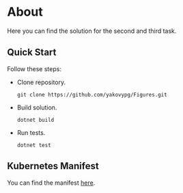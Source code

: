 # About
Here you can find the solution for the second and third task.

## Quick Start
Follow these steps:
- Clone repository.
  ```
  git clone https://github.com/yakovypg/Figures.git
  ```
- Build solution.
  ```
  dotnet build
  ```
- Run tests.
  ```
  dotnet test
  ```

## Kubernetes Manifest
You can find the manifest [here](https://github.com/yakovypg/Figures/blob/master/webapp-deployment.yaml).
